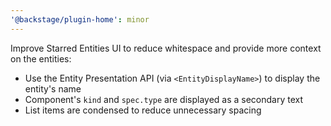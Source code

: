 ```yaml
---
'@backstage/plugin-home': minor
---
```


Improve Starred Entities UI to reduce whitespace and provide more context on the entities:

- Use the Entity Presentation API (via `<EntityDisplayName>`) to display the entity's name
- Component's `kind` and `spec.type` are displayed as a secondary text
- List items are condensed to reduce unnecessary spacing
